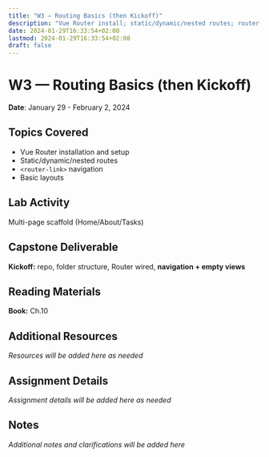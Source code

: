 ```yaml
---
title: "W3 — Routing Basics (then Kickoff)"
description: "Vue Router install; static/dynamic/nested routes; router-link; basic layouts"
date: 2024-01-29T16:33:54+02:00
lastmod: 2024-01-29T16:33:54+02:00
draft: false
---
```


# W3 — Routing Basics (then Kickoff)

**Date**: January 29 - February 2, 2024

## Topics Covered
- Vue Router installation and setup
- Static/dynamic/nested routes
- `<router-link>` navigation
- Basic layouts

## Lab Activity
Multi-page scaffold (Home/About/Tasks)

## Capstone Deliverable
**Kickoff:** repo, folder structure, Router wired, **navigation + empty views**

## Reading Materials
**Book:** Ch.10

## Additional Resources
*Resources will be added here as needed*

## Assignment Details
*Assignment details will be added here as needed*

## Notes
*Additional notes and clarifications will be added here*
